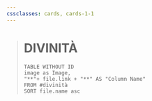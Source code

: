```yaml
---
cssclasses: cards, cards-1-1
---
```


> # DIVINITÀ
>```dataview 
>TABLE WITHOUT ID
>image as Image,
>"**"+ file.link + "**" AS "Column Name"
>FROM #divinità 
>SORT file.name asc
>```